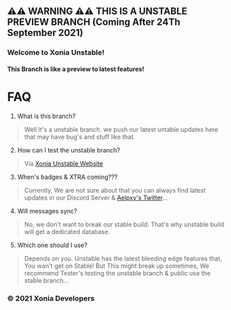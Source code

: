 ## ⚠️⚠️ WARNING ⚠️⚠️ THIS IS A UNSTABLE PREVIEW BRANCH (Coming After 24Th September 2021)


### Welcome to Xonia Unstable!
#### This Branch is like a preview to latest features!

# FAQ

1. What is this branch?
> Well It's a unstable branch. we push our latest untable updates here that may have bug's and stuff like that.

2. How can I test the unstable branch?
> Via <a href="https://unstable.xoniaapp.com">Xonia Unstable Website</a>

3. When's badges & XTRA coming???
> Currently, We are not sure about that you can always find latest updates in our Discord Server & <a href="https://twitter.com/aelpxy">Aelpxy's Twitter</a>...

4. Will messages sync?
> No, we don't want to break our stable build. That's why unstable build will get a dedicated database.

5. Which one should I use?
> Depends on you. Unstable has the latest bleeding edge features that, You wan't get on Stable!
> But This might break up sometimes, We recommend Tester's testing the unstable branch & public use the stable branch...



### © 2021 Xonia Developers
